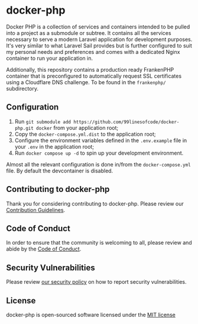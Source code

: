 # docker-php

Docker PHP is a collection of services and containers intended to be pulled into a project as a submodule or subtree. It contains all the services necessary to serve a modern Laravel application for development purposes. It's very similar to what Laravel Sail provides but is further configured to suit my personal needs and preferences and comes with a dedicated Nginx container to run your application in.

Additionally, this repository contains a production ready FrankenPHP container that is preconfigured to automatically request SSL certificates using a Cloudflare DNS challenge. To be found in the `frankenphp/` subdirectory.

## Configuration

1. Run `git submodule add https://github.com/99linesofcode/docker-php.git docker` from your application root;
1. Copy the `docker-compose.yml.dist` to the application root;
1. Configure the environment variables defined in the `.env.example` file in your `.env` in the application root;
1. Run `docker compose up -d` to spin up your development environment.

Almost all the relevant configuration is done in/from the `docker-compose.yml` file. By default the devcontainer is disabled.

## Contributing to docker-php

Thank you for considering contributing to docker-php. Please review our [Contribution Guidelines](https://github.com/99linesofcode/.github/blob/main/.github/CONTRIBUTING.md).

## Code of Conduct

In order to ensure that the community is welcoming to all, please review and abide by the [Code of Conduct](https://github.com/99linesofcode/.github?tab=coc-ov-file).

## Security Vulnerabilities

Please review [our security policy](https://github.com/99linesofcode/.github?tab=security-ov-file) on how to report security vulnerabilities.

## License

docker-php is open-sourced software licensed under the [MIT license](https://github.com/99linesofcode/docker-php?tab=MIT-1-ov-file)
